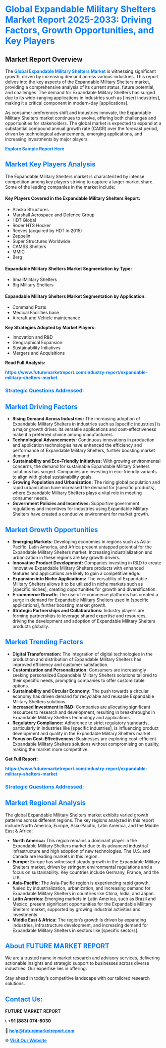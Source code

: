 <h1 style="color: #007BFF;">Global Expandable Military Shelters Market Report 2025-2033: Driving Factors, Growth Opportunities, and Key Players</h1>

<section id="overview">
<h2>Market Report Overview</h2>
<p>The <a href="https://www.futuremarketreport.com/industry-report/expandable-military-shelters-market" style="color: #007BFF; text-decoration: none;"><strong>Global Expandable Military Shelters Market</strong></a> is witnessing significant growth, driven by increasing demand across various industries. This report delves into the key aspects of the Expandable Military Shelters market, providing a comprehensive analysis of its current status, future potential, and challenges. The demand for Expandable Military Shelters has surged due to its wide-ranging applications in industries such as [insert industries], making it a critical component in modern-day [applications].</p>
<p>As consumer preferences shift and industries innovate, the Expandable Military Shelters market continues to evolve, offering both challenges and opportunities for stakeholders. The global market is expected to expand at a substantial compound annual growth rate (CAGR) over the forecast period, driven by technological advancements, emerging applications, and increasing investments by major players.</p>
</section>

<section id="overview">
<p><a href="https://www.futuremarketreport.com/request-sample/reportId=109024" style="color: #007BFF; text-decoration: none;"><strong>Explore Sample Report Here</strong></a></p>
</section>

<section id="key-players">
<h2 style="color: #007BFF;">Market Key Players Analysis</h2>
<p>The Expandable Military Shelters market is characterized by intense competition among key players striving to capture a larger market share. Some of the leading companies in the market include:</p>
<h4>Key Players Covered in the Expandable Military Shelters Report:</h4>
<ul><li>Alaska Structures</li><li>Marshall Aerospace and Defence Group</li><li>HDT Global</li><li>Roder HTS Hocker</li><li>Reeves (acquired by HDT in 2015)</li><li>Zeppelin</li><li>Super Structures Worldwide</li><li>CAMSS Shelters</li><li>MMIC</li><li>Berg</li></ul>
<h4>Expandable Military Shelters Market Segmentation by Type:</h4>
<ul><li>SmallMilitary Shelters</li><li>Big Military Shelters</li></ul>

<h4>Expandable Military Shelters Market Segmentation by Application:</h4>
<ul><li>Command Posts</li><li>Medical Facilities base</li><li>Aircraft and Vehicle maintenance</li></ul>
<p><strong>Key Strategies Adopted by Market Players:</strong></p>
<ul>
<li>Innovation and R&D</li>
<li>Geographical Expansion</li>
<li>Sustainability Initiatives</li>
<li>Mergers and Acquisitions</li>
</ul>
</section>

<section>
<p><strong>Read Full Analysis: </strong></p><a href="https://www.futuremarketreport.com/industry-report/expandable-military-shelters-market" style="color: #007BFF; text-decoration: none;"><strong>https://www.futuremarketreport.com/industry-report/expandable-military-shelters-market</strong></a>
<h3 style="color: #007BFF;">Strategic Questions Addressed:</h3>
</section>

<section id="driving-factors">
<h2 style="color: #007BFF;">Market Driving Factors</h2>
<ul>
<li><strong>Rising Demand Across Industries:</strong> The increasing adoption of Expandable Military Shelters in industries such as [specific industries] is a major growth driver. Its versatile applications and cost-effectiveness make it a preferred choice among manufacturers.</li>
<li><strong>Technological Advancements:</strong> Continuous innovations in production and application technologies have enhanced the efficiency and performance of Expandable Military Shelters, further boosting market demand.</li>
<li><strong>Sustainability and Eco-Friendly Initiatives:</strong> With growing environmental concerns, the demand for sustainable Expandable Military Shelters solutions has surged. Companies are investing in eco-friendly variants to align with global sustainability goals.</li>
<li><strong>Growing Population and Urbanization:</strong> The rising global population and rapid urbanization have increased the demand for [specific products], where Expandable Military Shelters plays a vital role in meeting consumer needs.</li>
<li><strong>Government Policies and Incentives:</strong> Supportive government regulations and incentives for industries using Expandable Military Shelters have created a conducive environment for market growth.</li>
</ul>
</section>

<section id="growth-opportunities">
<h2 style="color: #007BFF;">Market Growth Opportunities</h2>
<ul>
<li><strong>Emerging Markets:</strong> Developing economies in regions such as Asia-Pacific, Latin America, and Africa present untapped potential for the Expandable Military Shelters market. Increasing industrialization and urbanization in these regions are key growth drivers.</li>
<li><strong>Innovative Product Development:</strong> Companies investing in R&D to create innovative Expandable Military Shelters products with enhanced features and applications are likely to gain a competitive edge.</li>
<li><strong>Expansion into Niche Applications:</strong> The versatility of Expandable Military Shelters allows it to be utilized in niche markets such as [specific niches], creating opportunities for growth and diversification.</li>
<li><strong>E-commerce Growth:</strong> The rise of e-commerce platforms has created a surge in demand for Expandable Military Shelters used in [specific applications], further boosting market growth.</li>
<li><strong>Strategic Partnerships and Collaborations:</strong> Industry players are forming partnerships to leverage shared expertise and resources, driving the development and adoption of Expandable Military Shelters products globally.</li>
</ul>
</section>

<section id="trending-factors">
<h2 style="color: #007BFF;">Market Trending Factors</h2>
<ul>
<li><strong>Digital Transformation:</strong> The integration of digital technologies in the production and distribution of Expandable Military Shelters has improved efficiency and customer satisfaction.</li>
<li><strong>Customization and Personalization:</strong> Consumers are increasingly seeking personalized Expandable Military Shelters solutions tailored to their specific needs, prompting companies to offer customizable options.</li>
<li><strong>Sustainability and Circular Economy:</strong> The push towards a circular economy has driven demand for recyclable and reusable Expandable Military Shelters solutions.</li>
<li><strong>Increased Investment in R&D:</strong> Companies are allocating significant resources to research and development, resulting in breakthroughs in Expandable Military Shelters technology and applications.</li>
<li><strong>Regulatory Compliance:</strong> Adherence to strict regulatory standards, particularly in industries like [specific industries], is influencing product development and quality in the Expandable Military Shelters market.</li>
<li><strong>Focus on Cost-Effectiveness:</strong> Businesses are exploring cost-efficient Expandable Military Shelters solutions without compromising on quality, making the market more competitive.</li>
</ul>
</section>

<section>
<p><strong>Get Full Report: </strong></p><a href="https://www.futuremarketreport.com/industry-report/expandable-military-shelters-market" style="color: #007BFF; text-decoration: none;"><strong>https://www.futuremarketreport.com/industry-report/expandable-military-shelters-market</strong></a>
<h3 style="color: #007BFF;">Strategic Questions Addressed:</h3>
</section>


<section id="regional-analysis">
<h2 style="color: #007BFF;">Market Regional Analysis</h2>
<p>The global Expandable Military Shelters market exhibits varied growth patterns across different regions. The key regions analyzed in this report include North America, Europe, Asia-Pacific, Latin America, and the Middle East & Africa:</p>
<ul>
<li><strong>North America:</strong> This region remains a dominant player in the Expandable Military Shelters market due to its advanced industrial infrastructure and high adoption of new technologies. The U.S. and Canada are leading markets in this region.</li>
<li><strong>Europe:</strong> Europe has witnessed steady growth in the Expandable Military Shelters market, driven by stringent environmental regulations and a focus on sustainability. Key countries include Germany, France, and the U.K.</li>
<li><strong>Asia-Pacific:</strong> The Asia-Pacific region is experiencing rapid growth, fueled by industrialization, urbanization, and increasing demand for Expandable Military Shelters in countries like China, India, and Japan.</li>
<li><strong>Latin America:</strong> Emerging markets in Latin America, such as Brazil and Mexico, present significant opportunities for the Expandable Military Shelters market, supported by growing industrial activities and investments.</li>
<li><strong>Middle East & Africa:</strong> The region’s growth is driven by expanding industries, infrastructure development, and increasing demand for Expandable Military Shelters in sectors like [specific sectors].</li>
</ul>
</section>

<footer>
<h2 style="color: #007BFF;">About FUTURE MARKET REPORT</h2>
<p>We are a trusted name in market research and advisory services, delivering actionable insights and strategic support to businesses across diverse industries. Our expertise lies in offering:</p>

<p>Stay ahead in today’s competitive landscape with our tailored research solutions.</p>

<h2 style="color: #007BFF;">Contact Us:</h2>
<p><strong>FUTURE MARKET REPORT</strong></p>
<p>📞 <strong>+91 (883) 074-8030</strong></p>
<p>📧 <strong><a href="mailto:help@futuremarketreport.com" style="color: #007BFF;">help@futuremarketreport.com</a></strong></p>
<p>🌐 <strong><a href="https://www.futuremarketreport.com/" style="color: #007BFF;">Visit Our Website</a></strong></p>
</footer>